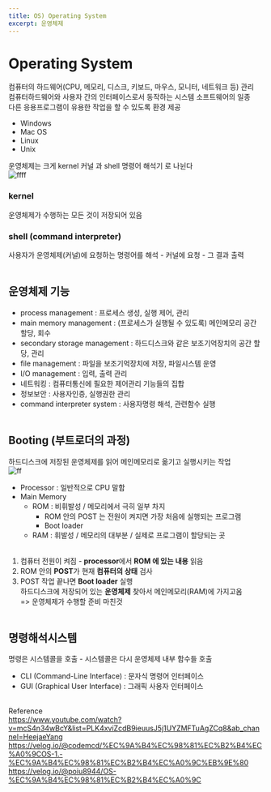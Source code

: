 ```yaml
---
title: OS) Operating System
excerpt: 운영체제
---
```


# Operating System
컴퓨터의 하드웨어(CPU, 메모리, 디스크, 키보드, 마우스, 모니터, 네트워크 등) 관리  
컴퓨터하드웨어와 사용자 간의 인터페이스로서 동작하는 시스템 소프트웨어의 일종  
다른 응용프로그램이 유용한 작업을 할 수 있도록 환경 제공  
- Windows
- Mac OS
- Linux
- Unix

운영체제는 크게 kernel 커널 과 shell 명령어 해석기 로 나뉜다  
![ffff](https://user-images.githubusercontent.com/103614357/179681880-4849589c-22cd-45f6-bafd-bcaed035fbea.png)

### kernel
운영체제가 수행하는 모든 것이 저장되어 있음  

### shell (command interpreter)
사용자가 운영체제(커널)에 요청하는 명령어를 해석 - 커널에 요청 - 그 결과 출력 <br/><br/>


## 운영체제 기능
- process management : 프로세스 생성, 실행 제어, 관리
- main memory management : (프로세스가 실행될 수 있도록) 메인메모리 공간 할당, 회수
- secondary storage management : 하드디스크와 같은 보조기억장치의 공간 할당, 관리
- file management : 파일을 보조기억장치에 저장, 파일시스템 운영
- I/O management : 입력, 출력 관리
- 네트워킹 : 컴퓨터통신에 필요한 제어관리 기능들의 집합
- 정보보안 : 사용자인증, 실행권한 관리
- command interpreter system : 사용자명령 해석, 관련함수 실행 <br/><br/>


## Booting (부트로더의 과정)
하드디스크에 저장된 운영체제를 읽어 메인메모리로 옮기고 실행시키는 작업  
![ff](https://user-images.githubusercontent.com/103614357/179673147-d0566d1c-e0f2-41a4-9afb-9b8fa5d26cde.png)  

- Processor : 일반적으로 CPU 말함
- Main Memory
  - ROM : 비휘발성 / 메모리에서 극히 일부 차지
    - ROM 안의 POST 는 전원이 켜지면 가장 처음에 실행되는 프로그램
    - Boot loader
  - RAM : 휘발성 / 메모리의 대부분 / 실제로 프로그램이 할당되는 곳 <br/><br/>
  
1. 컴퓨터 전원이 켜짐 - **processor**에서 **ROM 에 있는 내용** 읽음
2. ROM 안의 **POST**가 현재 **컴퓨터의 상태** 검사
3. POST 작업 끝나면 **Boot loader** 실행   
  하드디스크에 저장되어 있는 **운영체제** 찾아서 메인메모리(RAM)에 가지고옴  
=> 운영체제가 수행할 준비 마친것 <br/><br/>


## 명령해석시스템
명령은 시스템콜을 호출 - 시스템콜은 다시 운영체제 내부 함수들 호출
- CLI (Command-Line Interface) : 문자식 명령어 인터페이스
- GUI (Graphical User Interface) : 그래픽 사용자 인터페이스 <br/><br/>


Reference  
https://www.youtube.com/watch?v=mcS4n34wBcY&list=PLK4xviZcdB9ieuusJ5j1UYZMFTuAgZCq8&ab_channel=HeejaeYang  
https://velog.io/@codemcd/%EC%9A%B4%EC%98%81%EC%B2%B4%EC%A0%9COS-1.-%EC%9A%B4%EC%98%81%EC%B2%B4%EC%A0%9C%EB%9E%80  
https://velog.io/@poiu8944/OS-%EC%9A%B4%EC%98%81%EC%B2%B4%EC%A0%9C  
